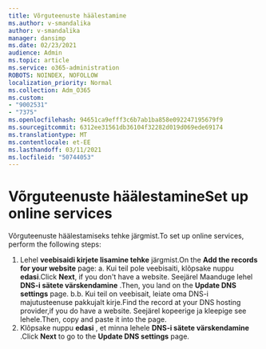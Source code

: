 ```yaml
---
title: Võrguteenuste häälestamine
ms.author: v-smandalika
author: v-smandalika
manager: dansimp
ms.date: 02/23/2021
audience: Admin
ms.topic: article
ms.service: o365-administration
ROBOTS: NOINDEX, NOFOLLOW
localization_priority: Normal
ms.collection: Adm_O365
ms.custom:
- "9002531"
- "7375"
ms.openlocfilehash: 94651ca9efff3c6b7ab1ba858e092247195679f9
ms.sourcegitcommit: 6312ee31561db36104f32282d019d069ede69174
ms.translationtype: MT
ms.contentlocale: et-EE
ms.lasthandoff: 03/11/2021
ms.locfileid: "50744053"
---
```

# <a name="set-up-online-services"></a><span data-ttu-id="79f88-102">Võrguteenuste häälestamine</span><span class="sxs-lookup"><span data-stu-id="79f88-102">Set up online services</span></span>

<span data-ttu-id="79f88-103">Võrguteenuste häälestamiseks tehke järgmist.</span><span class="sxs-lookup"><span data-stu-id="79f88-103">To set up online services, perform the following steps:</span></span>

1. <span data-ttu-id="79f88-104">Lehel **veebisaidi kirjete lisamine tehke** järgmist.</span><span class="sxs-lookup"><span data-stu-id="79f88-104">On the **Add the records for your website** page: a.</span></span> <span data-ttu-id="79f88-105">Kui teil pole veebisaiti, klõpsake nuppu **edasi**.</span><span class="sxs-lookup"><span data-stu-id="79f88-105">Click **Next**, if you don't have a website.</span></span> <span data-ttu-id="79f88-106">Seejärel Maanduge lehel **DNS-i sätete värskendamine** .</span><span class="sxs-lookup"><span data-stu-id="79f88-106">Then, you land on the **Update DNS settings** page.</span></span>
    <span data-ttu-id="79f88-107">b.</span><span class="sxs-lookup"><span data-stu-id="79f88-107">b.</span></span> <span data-ttu-id="79f88-108">Kui teil on veebisait, leiate oma DNS-i majutusteenuse pakkujalt kirje.</span><span class="sxs-lookup"><span data-stu-id="79f88-108">Find the record at your DNS hosting provider,if you do have a website.</span></span> <span data-ttu-id="79f88-109">Seejärel kopeerige ja kleepige see lehele.</span><span class="sxs-lookup"><span data-stu-id="79f88-109">Then, copy and paste it into the page.</span></span>
2. <span data-ttu-id="79f88-110">Klõpsake nuppu **edasi** , et minna lehele **DNS-i sätete värskendamine** .</span><span class="sxs-lookup"><span data-stu-id="79f88-110">Click **Next** to go to the **Update DNS settings** page.</span></span>